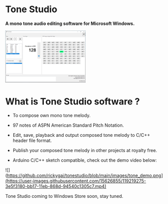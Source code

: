 # Tone Studio
**A mono tone audio editing software for Microsoft Windows.**

<img src="https://github.com/rickygai/tonestudio/blob/main/images/ToneStudio.png" width=50% height=50%>

# What is Tone Studio software ?
- To compose own mono tone melody.

- 97 notes of ASPN American Standard Pitch Notation.

- Edit, save, playback and output composed tone melody to C/C++ header file format.

- Publish your composed tone melody in other projects at royalty free.

- Arduino C/C++ sketch compatible, check out the demo video below:

![](https://github.com/rickygai/tonestudio/blob/main/images/tone_demo.png](https://user-images.githubusercontent.com/15626855/119219275-3e5f3180-bb17-11eb-868d-94540c1305c7.mp4)
  
Tone Studio coming to Windows Store soon, stay tuned.
<br><br/>
